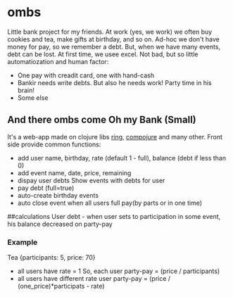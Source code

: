 # ombs
Little bank project for my friends. 
At work (yes, we work) we often buy cookies and tea, make gifts at birthday,
and so on. Ad-hoc we don't have money for pay, so we remember a debt. But, when
we have many events, debt can be lost. At first time, we usee excel. Not bad,
but so little automatiozation and human factor:
* One pay with creadit card, one with hand-cash
* Bankir needs write debts. But also he needs work! Party time in his brain!
* Some else

## And there ombs come Oh my Bank (Small)
It's a web-app made on clojure libs [ring](...), [compojure](...) and many 
other. 
Front side provide common functions:
- add user 
    name, birthday, rate (default 1 - full), 
    balance (debt if less than 0)
- add event 
    name, date, price, remaining
- dispay user debts
    Show events with debts for user
- pay debt (full=true)
- auto-create birthday events
- auto close event 
    when all users full pay(by parts or in one time)

##calculations 
User debt - when user sets to participation in some event, his balance 
decreased on party-pay

### Example
Tea {participants: 5, price: 70} 
* all users have rate = 1 
    So, each user party-pay = (price / participants)
* all users have different rate
    user party-pay = (price / (one_price)*participats - rate)
    
